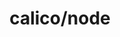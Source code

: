 ---
title: calico/node
show_read_time: false
show_toc: false
canonical_url: 'https://docs.projectcalico.org/v3.9/reference/node/index'
---